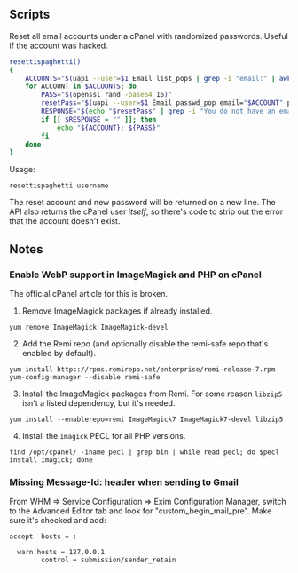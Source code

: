 ## Scripts

Reset all email accounts under a cPanel with randomized passwords. Useful if the account was hacked.

```bash
resettispaghetti()
{
    ACCOUNTS="$(uapi --user=$1 Email list_pops | grep -i "email:" | awk '{print $2}')"
    for ACCOUNT in $ACCOUNTS; do
        PASS="$(openssl rand -base64 16)"
        resetPass="$(uapi --user=$1 Email passwd_pop email="$ACCOUNT" password="$PASS")"
        RESPONSE="$(echo "$resetPass" | grep -i "You do not have an email account named")"
        if [[ $RESPONSE = "" ]]; then
            echo "${ACCOUNT}: ${PASS}"
        fi
    done
}
```

Usage:

```
resettispaghetti username
```

The reset account and new password will be returned on a new line. The API also returns the cPanel user _itself_, so there's code to strip out the error that the account doesn't exist.

## Notes

### Enable WebP support in ImageMagick and PHP on cPanel

The official cPanel article for this is broken.

1. Remove ImageMagick packages if already installed.

```
yum remove ImageMagick ImageMagick-devel
```

2. Add the Remi repo (and optionally disable the remi-safe repo that's enabled by default).

```
yum install https://rpms.remirepo.net/enterprise/remi-release-7.rpm
yum-config-manager --disable remi-safe
```

3. Install the ImageMagick packages from Remi. For some reason `libzip5` isn't a listed dependency, but it's needed.

```
yum install --enablerepo=remi ImageMagick7 ImageMagick7-devel libzip5
```

4. Install the `imagick` PECL for all PHP versions.

```
find /opt/cpanel/ -iname pecl | grep bin | while read pecl; do $pecl install imagick; done
```

### Missing Message-Id: header when sending to Gmail

From WHM => Service Configuration => Exim Configuration Manager, switch to the Advanced Editor tab and look for "custom_begin_mail_pre". Make sure it's checked and add:

```
accept  hosts = :

  warn hosts = 127.0.0.1
        control = submission/sender_retain
```
